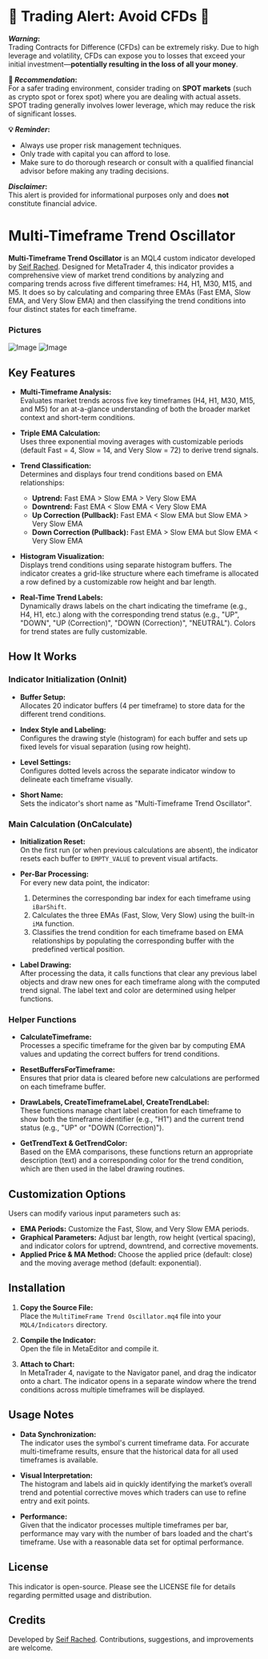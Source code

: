 # 🚨 Trading Alert: Avoid CFDs 🚨

**_Warning_:**  
Trading Contracts for Difference (CFDs) can be extremely risky. Due to high leverage and volatility, CFDs can expose you to losses that exceed your initial investment—**potentially resulting in the loss of all your money**. 

**🔔 _Recommendation_:**  
For a safer trading environment, consider trading on **SPOT markets** (such as crypto spot or forex spot) where you are dealing with actual assets. SPOT trading generally involves lower leverage, which may reduce the risk of significant losses.  

**💡 _Reminder_:**  
- Always use proper risk management techniques.  
- Only trade with capital you can afford to lose.  
- Make sure to do thorough research or consult with a qualified financial advisor before making any trading decisions.

**_Disclaimer_:**  
This alert is provided for informational purposes only and does **not** constitute financial advice.




# Multi-Timeframe Trend Oscillator

**Multi-Timeframe Trend Oscillator** is an MQL4 custom indicator developed by [Seif Rached](https://github.com/seifrached/). Designed for MetaTrader 4, this indicator provides a comprehensive view of market trend conditions by analyzing and comparing trends across five different timeframes: H4, H1, M30, M15, and M5. It does so by calculating and comparing three EMAs (Fast EMA, Slow EMA, and Very Slow EMA) and then classifying the trend conditions into four distinct states for each timeframe.

### Pictures

![Image](https://github.com/user-attachments/assets/54246561-fb5d-445a-8ead-91b358168e82)
![Image](https://github.com/user-attachments/assets/79a39b7e-7bc9-4b08-b027-7687efaad466)

## Key Features

- **Multi-Timeframe Analysis:**  
  Evaluates market trends across five key timeframes (H4, H1, M30, M15, and M5) for an at-a-glance understanding of both the broader market context and short-term conditions.

- **Triple EMA Calculation:**  
  Uses three exponential moving averages with customizable periods (default Fast = 4, Slow = 14, and Very Slow = 72) to derive trend signals.

- **Trend Classification:**  
  Determines and displays four trend conditions based on EMA relationships:
  - **Uptrend:** Fast EMA > Slow EMA > Very Slow EMA  
  - **Downtrend:** Fast EMA < Slow EMA < Very Slow EMA  
  - **Up Correction (Pullback):** Fast EMA < Slow EMA but Slow EMA > Very Slow EMA  
  - **Down Correction (Pullback):** Fast EMA > Slow EMA but Slow EMA < Very Slow EMA

- **Histogram Visualization:**  
  Displays trend conditions using separate histogram buffers. The indicator creates a grid-like structure where each timeframe is allocated a row defined by a customizable row height and bar length.

- **Real-Time Trend Labels:**  
  Dynamically draws labels on the chart indicating the timeframe (e.g., H4, H1, etc.) along with the corresponding trend status (e.g., "UP", "DOWN", "UP (Correction)", "DOWN (Correction)", "NEUTRAL"). Colors for trend states are fully customizable.

## How It Works

### Indicator Initialization (OnInit)

- **Buffer Setup:**  
  Allocates 20 indicator buffers (4 per timeframe) to store data for the different trend conditions.
  
- **Index Style and Labeling:**  
  Configures the drawing style (histogram) for each buffer and sets up fixed levels for visual separation (using row height).

- **Level Settings:**  
  Configures dotted levels across the separate indicator window to delineate each timeframe visually.

- **Short Name:**  
  Sets the indicator's short name as "Multi-Timeframe Trend Oscillator".

### Main Calculation (OnCalculate)

- **Initialization Reset:**  
  On the first run (or when previous calculations are absent), the indicator resets each buffer to `EMPTY_VALUE` to prevent visual artifacts.

- **Per-Bar Processing:**  
  For every new data point, the indicator:
  1. Determines the corresponding bar index for each timeframe using `iBarShift`.
  2. Calculates the three EMAs (Fast, Slow, Very Slow) using the built-in `iMA` function.
  3. Classifies the trend condition for each timeframe based on EMA relationships by populating the corresponding buffer with the predefined vertical position.

- **Label Drawing:**  
  After processing the data, it calls functions that clear any previous label objects and draw new ones for each timeframe along with the computed trend signal. The label text and color are determined using helper functions.

### Helper Functions

- **CalculateTimeframe:**  
  Processes a specific timeframe for the given bar by computing EMA values and updating the correct buffers for trend conditions.

- **ResetBuffersForTimeframe:**  
  Ensures that prior data is cleared before new calculations are performed on each timeframe buffer.

- **DrawLabels, CreateTimeframeLabel, CreateTrendLabel:**  
  These functions manage chart label creation for each timeframe to show both the timeframe identifier (e.g., "H1") and the current trend status (e.g., "UP" or "DOWN (Correction)").

- **GetTrendText & GetTrendColor:**  
  Based on the EMA comparisons, these functions return an appropriate description (text) and a corresponding color for the trend condition, which are then used in the label drawing routines.

## Customization Options

Users can modify various input parameters such as:
- **EMA Periods:** Customize the Fast, Slow, and Very Slow EMA periods.
- **Graphical Parameters:** Adjust bar length, row height (vertical spacing), and indicator colors for uptrend, downtrend, and corrective movements.
- **Applied Price & MA Method:** Choose the applied price (default: close) and the moving average method (default: exponential).

## Installation

1. **Copy the Source File:**  
   Place the `MultiTimeFrame Trend Oscillator.mq4` file into your `MQL4/Indicators` directory.

2. **Compile the Indicator:**  
   Open the file in MetaEditor and compile it.

3. **Attach to Chart:**  
   In MetaTrader 4, navigate to the Navigator panel, and drag the indicator onto a chart. The indicator opens in a separate window where the trend conditions across multiple timeframes will be displayed.

## Usage Notes

- **Data Synchronization:**  
  The indicator uses the symbol's current timeframe data. For accurate multi-timeframe results, ensure that the historical data for all used timeframes is available.
  
- **Visual Interpretation:**  
  The histogram and labels aid in quickly identifying the market’s overall trend and potential corrective moves which traders can use to refine entry and exit points.

- **Performance:**  
  Given that the indicator processes multiple timeframes per bar, performance may vary with the number of bars loaded and the chart's timeframe. Use with a reasonable data set for optimal performance.

## License

This indicator is open-source. Please see the LICENSE file for details regarding permitted usage and distribution.

## Credits

Developed by [Seif Rached](https://github.com/seifrached/). Contributions, suggestions, and improvements are welcome.
